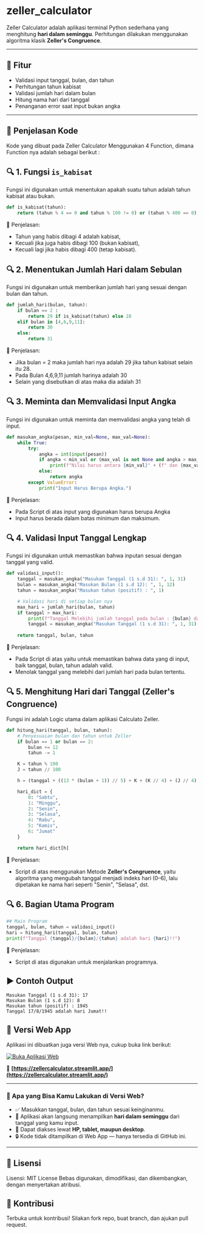 # zeller_calculator
Zeller Calculator adalah aplikasi terminal Python sederhana yang menghitung **hari dalam seminggu**. Perhitungan dilakukan menggunakan algoritma klasik **Zeller's Congruence**.

---

## 🔧 Fitur

- Validasi input tanggal, bulan, dan tahun
- Perhitungan tahun kabisat
- Validasi jumlah hari dalam bulan
- Hitung nama hari dari tanggal
- Penanganan error saat input bukan angka

---

## 📜 Penjelasan Kode
Kode yang dibuat pada Zeller Calculator Menggunakan 4 Function, dimana Function nya adalah sebagai berikut : 

## 🔍 1. Fungsi `is_kabisat`

Fungsi ini digunakan untuk menentukan apakah suatu tahun adalah tahun kabisat atau bukan.

```python
def is_kabisat(tahun):
    return (tahun % 4 == 0 and tahun % 100 != 0) or (tahun % 400 == 0)
```
📖 Penjelasan:
- Tahun yang habis dibagi 4 adalah kabisat,
- Kecuali jika juga habis dibagi 100 (bukan kabisat),
- Kecuali lagi jika habis dibagi 400 (tetap kabisat).

## 🔍 2. Menentukan Jumlah Hari dalam Sebulan

Fungsi ini digunakan untuk memberikan jumlah hari yang sesuai dengan bulan dan tahun. 
```python
def jumlah_hari(bulan, tahun):
    if bulan == 2 : 
        return 29 if is_kabisat(tahun) else 28
    elif bulan in [4,6,9,11]: 
        return 30
    else:
        return 31
```
📖 Penjelasan:
- Jika bulan = 2 maka jumlah hari nya adalah 29 jika tahun kabisat selain itu 28.
- Pada Bulan 4,6,9,11 jumlah harinya adalah 30
- Selain yang disebutkan di atas maka dia adalah 31

## 🔍 3. Meminta dan Memvalidasi Input Angka

Fungsi ini digunakan untuk meminta dan memvalidasi angka yang telah di input. 
```python
def masukan_angka(pesan, min_val=None, max_val=None):
    while True:
        try:
            angka = int(input(pesan))
            if angka < min_val or (max_val is not None and angka > max_val):
                print(f"Nilai harus antara {min_val}" + (f" dan {max_val}" if max_val else "") + ".")
            else:
                return angka
        except ValueError:
            print("Input Harus Berupa Angka.")
```
📖 Penjelasan:
- Pada Script di atas input yang digunakan harus berupa Angka
- Input harus berada dalam batas minimum dan maksimum.

## 🔍 4. Validasi Input Tanggal Lengkap

Fungsi ini digunakan untuk memastikan bahwa inputan sesuai dengan tanggal yang valid. 
```python
def validasi_input():
    tanggal = masukan_angka("Masukan Tanggal (1 s.d 31): ", 1, 31)
    bulan = masukan_angka("Masukan Bulan (1 s.d 12): ", 1, 12)
    tahun = masukan_angka("Masukan tahun (positif) : ", 1)

    # Validasi hari di setiap bulan nya 
    max_hari = jumlah_hari(bulan, tahun)
    if tanggal > max_hari:
        print(f"Tanggal Melebihi jumlah tanggal pada bulan : {bulan} dan tahun : {tahun} !")
        tanggal = masukan_angka("Masukan Tanggal (1 s.d 31): ", 1, 31)
        
    return tanggal, bulan, tahun
```
📖 Penjelasan:
- Pada Script di atas yaitu untuk memastikan bahwa data yang di input, baik tanggal, bulan, tahun adalah valid. 
- Menolak tanggal yang melebihi dari jumlah hari pada bulan tertentu.
  
## 🔍 5. Menghitung Hari dari Tanggal (Zeller's Congruence)

Fungsi ini adalah Logic utama dalam aplikasi Calculato Zeller. 
```python
def hitung_hari(tanggal, bulan, tahun):
    # Penyesuaian bulan dan tahun untuk Zeller
    if bulan == 1 or bulan == 2:
        bulan += 12
        tahun -= 1

    K = tahun % 100
    J = tahun // 100

    h = (tanggal + ((13 * (bulan + 1)) // 5) + K + (K // 4) + (J // 4) + 5 * J) % 7

    hari_dict = {
        0: "Sabtu",
        1: "Minggu",
        2: "Senin",
        3: "Selasa",
        4: "Rabu",
        5: "Kamis",
        6: "Jumat"
    }

    return hari_dict[h]
```
📖 Penjelasan:
- Script di atas menggunakan Metode **Zeller's Congruence**, yaitu algoritma yang mengubah tanggal menjadi indeks hari (0–6), lalu dipetakan ke nama hari seperti "Senin", "Selasa", dst.

## 🔍 6. Bagian Utama Program
```python
## Main Program
tanggal, bulan, tahun = validasi_input()
hari = hitung_hari(tanggal, bulan, tahun)
print(f"Tanggal {tanggal}/{bulan}/{tahun} adalah hari {hari}!!")
```
📖 Penjelasan:
- Script di atas digunakan untuk menjalankan programnya.

## ▶️ Contoh Output

```text
Masukan Tanggal (1 s.d 31): 17
Masukan Bulan (1 s.d 12): 8
Masukan tahun (positif) : 1945
Tanggal 17/8/1945 adalah hari Jumat!!
```

## 🚀 Versi Web App

Aplikasi ini dibuatkan juga versi Web nya, cukup buka link berikut:

[![Buka Aplikasi Web](https://img.shields.io/badge/%F0%9F%9A%80%20Buka%20Aplikasi%20Web-blue?logo=streamlit)](https://zellercalculator.streamlit.app/)

🔗 **[https://zellercalculator.streamlit.app/](https://zellercalculator.streamlit.app/)**

---

### 🎯 Apa yang Bisa Kamu Lakukan di Versi Web?

- ✅ Masukkan tanggal, bulan, dan tahun sesuai keinginanmu.
- 🧠 Aplikasi akan langsung menampilkan **hari dalam seminggu** dari tanggal yang kamu input.
- 📱 Dapat diakses lewat **HP, tablet, maupun desktop**.
- 🔒 Kode tidak ditampilkan di Web App — hanya tersedia di GitHub ini.

---

##  📄 Lisensi
Lisensi: MIT License
Bebas digunakan, dimodifikasi, dan dikembangkan, dengan menyertakan atribusi.

##  🤝 Kontribusi
Terbuka untuk kontribusi! Silakan fork repo, buat branch, dan ajukan pull request.
